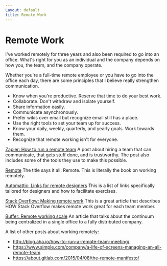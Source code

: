 ```yaml
---
Layout: default
title: Remote Work
---
```


# Remote Work

I've worked remotely for three years and also been required to go into an office. What's right for you as an individual and the company depends on how you, the team, and the company operate. 

Whether you're a full-time remote employee or you have to go into the office each day, there are some principles that I believe really strengthen communication. 

* Know when you're productive. Reserve that time to do your best work.
* Collaborate. Don't withdraw and isolate yourself. 
* Share information easily.
* Communicate asynchronously.
* Prefer wikis over email but recognize email still has a place.
* Use the right tools to set your team up for success.
* Know your daily, weekly, quarterly, and yearly goals. Work towards them.
* Recognize that remote working isn't for everyone.


[Zapier: How to run a remote team](https://zapier.com/learn/remote-work/how-manage-remote-team/)
A post about hiring a team that can communicate, that gets stuff done, and is trustworthy. The post also includes some of the tools they use to make this possible.

[Remote](https://basecamp.com/books/remote) 
The title says it all: Remote. This is literally the book on working remotely.

[Automattic: Links for remote designers](https://automattic.design/2018/03/07/remote-work-and-remote-designers/)
This is a list of links specifically tailored for designers and how to facilitate exercises. 

[Stack Overflow: Making remote work](https://stackoverflow.blog/2017/09/29/making-remote-work-behind-scenes/)
This is a great article that describes HOW Stack Overflow makes remote work great for each team member.  

[Buffer: Remote working scale](https://open.buffer.com/remote-working-scale/)
An article that talks about the continuum being centralized in a single office to a fully distributed company. 

A list of other posts about working remotely: 

* http://blog.aha.io/how-to-run-a-remote-team-meeting/
* https://www.simple.com/company/a-life-of-screens-managing-an-all-remote-team
* https://about.gitlab.com/2015/04/08/the-remote-manifesto/